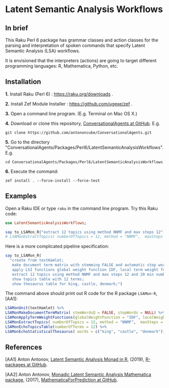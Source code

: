 # Latent Semantic Analysis Workflows 

## In brief

This Raku Perl 6 package has grammar classes and action classes for the parsing and
interpretation of spoken commands that specify Latent Semantic Analysis (LSA) workflows.

It is envisioned that the interpreters (actions) are going to target different
programming languages: R, Mathematica, Python, etc.

## Installation

**1.** Install Raku (Perl 6) : https://raku.org/downloads . 

**2.** Install Zef Module Installer : https://github.com/ugexe/zef .

**3.** Open a command line program. (E.g. Terminal on Mac OS X.)

**4.** Download or clone this repository,
[ConversationalAgents at GitHub](https://github.com/antononcube/ConversationalAgents). E.g.

```
git clone https://github.com/antononcube/ConversationalAgents.git
```

**5.** Go to the directory "ConversationalAgents/Packages/Perl6/LatentSemanticAnalysisWorkflows". E.g.

```
cd ConversationalAgents/Packages/Perl6/LatentSemanticAnalysisWorkflows
```

**6.** Execute the command:
 
```
zef install . --force-install --force-test
```

## Examples

Open a Raku IDE or type `raku` in the command line program. Try this Raku code:

```raku
use LatentSemanticAnalysisWorkflows;

say to_LSAMon_R("extract 12 topics using method NNMF and max steps 12");
# LSAMonExtractTopics( numberOfTopics = 12, method = "NNMF",  maxSteps = 12)
``` 
    
Here is a more complicated pipeline specification:

```raku
say to_LSAMon_R(
  "create from textHamlet;
   make document term matrix with stemming FALSE and automatic stop words;
   apply LSI functions global weight function IDF, local term weight function TermFrequency, normalizer function Cosine;
   extract 12 topics using method NNMF and max steps 12 and 20 min number of documents per term;
   show topics table with 12 terms;
   show thesaurus table for king, castle, denmark;")
```

The command above should print out R code for the R package `LSAMon-R`, \[AA1\]:

```r
LSAMonUnit(textHamlet) %>%
LSAMonMakeDocumentTermMatrix( stemWordsQ = FALSE, stopWords = NULL) %>%
LSAMonApplyTermWeightFunctions(globalWeightFunction = "IDF", localWeightFunction = "None", normalizerFunction = "Cosine") %>%
LSAMonExtractTopics( numberOfTopics = 12, method = "NNMF",  maxSteps = 12, minNumberOfDocumentsPerTerm = 20) %>%
LSAMonEchoTopicsTable(numberOfTerms = 12) %>%
LSAMonEchoStatisticalThesaurus( words = c("king", "castle", "denmark"))
```    

## References

\[AA1\] Anton Antonov,
[Latent Semantic Analysis Monad in R](https://github.com/antononcube/R-packages/tree/master/LSAMon-R),
(2019),
[R-packages at GitHub](https://github.com/antononcube/R-packages).

\[AA2\] Anton Antonov,
[Monadic Latent Semantic Analysis Mathematica package](https://github.com/antononcube/MathematicaForPrediction/blob/master/MonadicProgramming/MonadicLatentSemanticAnalysis.m),
(2017),
[MathematicaForPrediction at GitHub](https://github.com/antononcube/MathematicaForPrediction).


